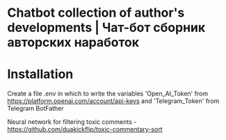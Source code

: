 # Chatbot collection of author's developments | Чат-бот сборник авторских наработок


# Installation

Create a file .env in which to write the variables 'Open_AI_Token' from https://platform.openai.com/account/api-keys and 'Telegram_Token' from Telegram BotFather

Neural network for filtering toxic comments - https://github.com/duakickflip/toxic-commentary-sort
